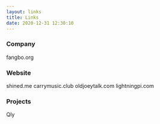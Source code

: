 ```yaml
---
layout: links
title: Links
date: 2020-12-31 12:30:10
---
```


### Company
fangbo.org

### Website
shined.me
carrymusic.club
oldjoeytalk.com
lightningpi.com

### Projects
Qly


